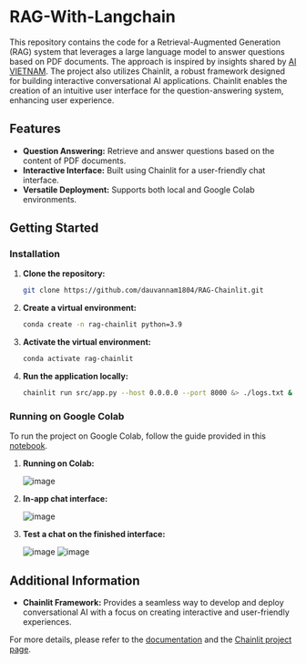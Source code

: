 # RAG-With-Langchain

This repository contains the code for a Retrieval-Augmented Generation (RAG) system that leverages a large language model to answer questions based on PDF documents. The approach is inspired by insights shared by [AI VIETNAM](https://www.facebook.com/aivietnam.edu.vn/posts/778244334418287?rdid=T8Lv2BzNXM8If0u6). The project also utilizes Chainlit, a robust framework designed for building interactive conversational AI applications. Chainlit enables the creation of an intuitive user interface for the question-answering system, enhancing user experience.

## Features
- **Question Answering:** Retrieve and answer questions based on the content of PDF documents.
- **Interactive Interface:** Built using Chainlit for a user-friendly chat interface.
- **Versatile Deployment:** Supports both local and Google Colab environments.

## Getting Started

### Installation

1. **Clone the repository:**
    ```sh
    git clone https://github.com/dauvannam1804/RAG-Chainlit.git
    ```

2. **Create a virtual environment:**
    ```sh
    conda create -n rag-chainlit python=3.9
    ```

3. **Activate the virtual environment:**
    ```sh
    conda activate rag-chainlit
    ```

4. **Run the application locally:**
    ```sh
    chainlit run src/app.py --host 0.0.0.0 --port 8000 &> ./logs.txt &
    ```

### Running on Google Colab

To run the project on Google Colab, follow the guide provided in this [notebook](https://colab.research.google.com/drive/1adw5dAjy4Idqd2xzhJvbLbiZnJSNNzGu?usp=drive_link).

1. **Running on Colab:**

   ![image](https://github.com/user-attachments/assets/d8af21b6-62df-47d8-b62f-a9c7bb7f5d6d)

2. **In-app chat interface:**

   ![image](https://github.com/user-attachments/assets/bb5755ae-aaa6-4bfc-a857-430de744681d)

3. **Test a chat on the finished interface:**

   ![image](https://github.com/user-attachments/assets/aa939026-7251-4848-b7ce-e831c4eea497)
   ![image](https://github.com/user-attachments/assets/b45cd7e1-1047-49cf-8423-fa2ddc013f8a)

## Additional Information

- **Chainlit Framework:** Provides a seamless way to develop and deploy conversational AI with a focus on creating interactive and user-friendly experiences.

For more details, please refer to the [documentation]([https://example.com/documentation](https://docs.chainlit.io/get-started/overview)) and the [Chainlit project page](https://github.com/Chainlit/cookbook).

